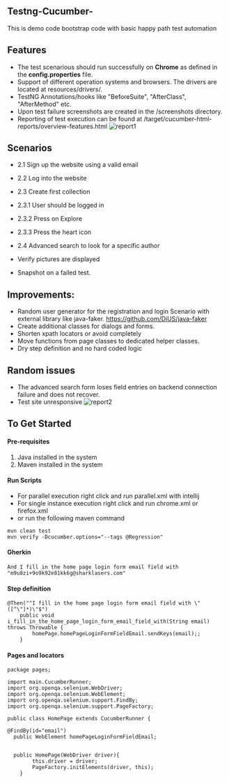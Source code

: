 ## Testng-Cucumber-
This is demo code bootstrap code with basic happy path test automation
## Features
* The test scenarious  should run successfully on **Chrome** as defined in the **config.properties** file.
* Support of different operation systems and browsers. The drivers are located at resources/drivers/.
* TestNG Annotations/hooks like "BeforeSuite", "AfterClass", "AfterMethod" etc.
* Upon test failure screenshots are created in the /screenshots directory.
* Reporting of test execution can be found at /target/cucumber-html-reports/overview-features.html
 ![report1](./images/report-pass-fail.png)

## Scenarios
 * 2.1 Sign up the website using a valid email
 * 2.2 Log into the website
 * 2.3   Create first collection
 * 2.3.1 User should be logged in
 * 2.3.2 Press on Explore
                  
 * 2.3.3 Press the heart icon 
 * 2.4 Advanced search to look for a specific author
 * Verify pictures are displayed
 * Snapshot on a failed test.
 
## Improvements: 
* Random user generator for the registration and login Scenario with external library like java-faker. https://github.com/DiUS/java-faker
* Create additional classes for dialogs and forms.
* Shorten xpath locators or avoid completely
* Move functions from page classes to dedicated helper classes.
* Dry step definition and no hard coded logic 

## Random issues
 
* The advanced search form loses field entries on backend connection failure and does not recover.
* Test site unresponsive
![report2](./images/down.png)



## To Get Started

#### Pre-requisites
1. Java installed in the system
2. Maven installed in the system

#### Run Scripts
* For parallel execution right click and run parallel.xml with intellij 
* For single instance execution right click and run chrome.xml or firefox.xml
* or run the following maven command

```
mvn clean test
mvn verify -Dcucumber.options="--tags @Regression"
```

#### Gherkin
```
And I fill in the home page login form email field with "m9u8zi+9o9k92e81kk6g@sharklasers.com"

```
 
#### Step definition
```
@Then("^I fill in the home page login form email field with \"([^\"]*)\"$")
	public void i_fill_in_the_home_page_login_form_email_field_with(String email) throws Throwable {
		homePage.homePageLoginFormFieldEmail.sendKeys(email);;
	}
```


#### Pages and locators
```
package pages;

import main.CucumberRunner;
import org.openqa.selenium.WebDriver;
import org.openqa.selenium.WebElement;
import org.openqa.selenium.support.FindBy;
import org.openqa.selenium.support.PageFactory;

public class HomePage extends CucumberRunner {

@FindBy(id="email")
  public WebElement homePageLoginFormFieldEmail;


  public HomePage(WebDriver driver){
        this.driver = driver;
        PageFactory.initElements(driver, this);
    }
```